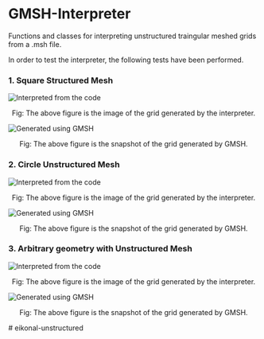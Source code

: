 # GMSH-Interpreter
Functions and classes for interpreting unstructured traingular meshed grids from a .msh file.

In order to test the interpreter, the following tests have been performed.

### 1. Square Structured Mesh


![Interpreted from the code](http://i.imgur.com/zn5xIuS.png "Interpreted from the code")
<p align="center">
Fig: The above figure is the image of the grid generated by the interpreter.
</p>

![Generated using GMSH](http://i.imgur.com/hEgNwrU.png "Interpreted from the code")
<p align="center">
Fig: The above figure is the snapshot of the grid generated by GMSH.
</p>


### 2. Circle Unstructured Mesh

![Interpreted from the code](http://i.imgur.com/B9gwTq0.png "Interpreted from the code")
<p align="center">
Fig: The above figure is the image of the grid generated by the interpreter.
</p>

![Generated using GMSH](http://i.imgur.com/udIMCd6.png "Interpreted from the code")
<p align="center">
Fig: The above figure is the snapshot of the grid generated by GMSH.
</p>

### 3. Arbitrary geometry with Unstructured Mesh


![Interpreted from the code](http://i.imgur.com/NT7eTD3.png "Interpreted from the code")
<p align="center">
Fig: The above figure is the image of the grid generated by the interpreter.
</p>

![Generated using GMSH](http://i.imgur.com/C6YjOzr.png "Interpreted from the code")
<p align="center">
Fig: The above figure is the snapshot of the grid generated by GMSH.
</p>
# eikonal-unstructured
